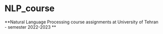 # NLP_course

**Natural Language Processing course assignments at University of Tehran - semester 2022-2023
**

